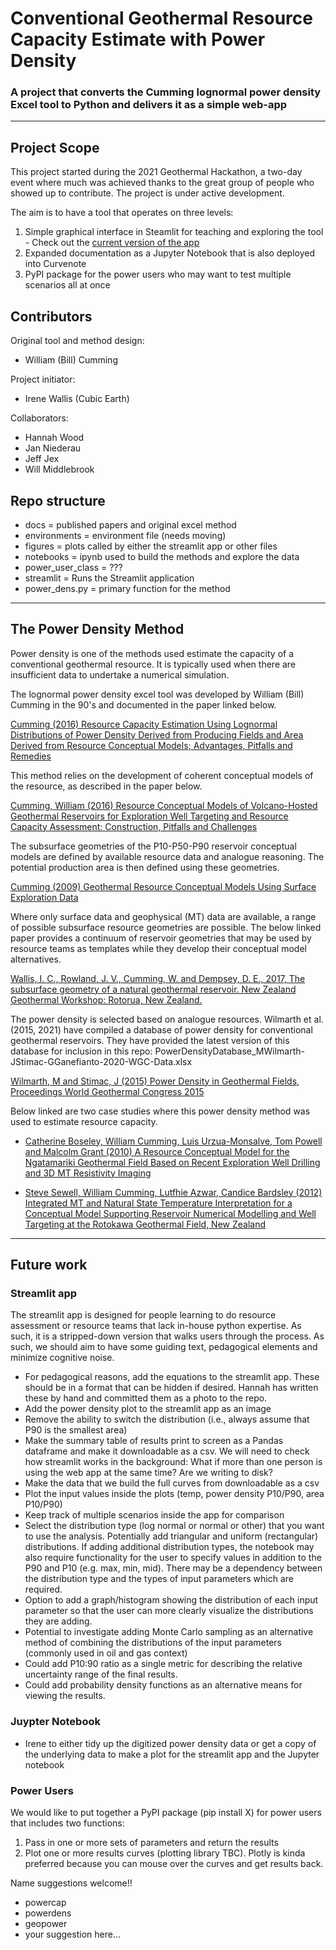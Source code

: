 # Conventional Geothermal Resource Capacity Estimate with Power Density
### A project that converts the Cumming lognormal power density Excel tool to Python and delivers it as a simple web-app

---

## Project Scope

This project started during the 2021 Geothermal Hackathon, a two-day event where much was achieved thanks to the great group of people who showed up to contribute. The project is under active development. 

The aim is to have a tool that operates on three levels: 

1. Simple graphical interface in Steamlit for teaching and exploring the tool - Check out the [current version of the app](https://share.streamlit.io/geothermal-resource-capacity/power-density/main/streamlit/Power-Density_streamlit.py)
2. Expanded documentation as a Jupyter Notebook that is also deployed into Curvenote
3. PyPI package for the power users who may want to test multiple scenarios all at once

## Contributors

Original tool and method design: 
- William (Bill) Cumming 

Project initiator: 
- Irene Wallis (Cubic Earth)

Collaborators: 
- Hannah Wood
- Jan Niederau 
- Jeff Jex
- Will Middlebrook

## Repo structure
- docs = published papers and original excel method
- environments = environment file (needs moving)
- figures = plots called by either the streamlit app or other files
- notebooks = ipynb used to build the methods and explore the data
- power_user_class = ???
- streamlit = Runs the Streamlit application
- power_dens.py = primary function for the method

---
## The Power Density Method

Power density is one of the methods used estimate the capacity of a conventional geothermal resource. It is typically used when there are insufficient data to undertake a numerical simulation. 

The lognormal power density excel tool was developed by William (Bill) Cumming in the 90's and documented in the paper linked below.

[Cumming (2016) Resource Capacity Estimation Using Lognormal Distributions of Power Density Derived from Producing Fields and Area Derived from Resource Conceptual Models; Advantages, Pitfalls and Remedies](https://pangea.stanford.edu/ERE/pdf/IGAstandard/SGW/2016/Cumming.pdf)

This method relies on the development of coherent conceptual models of the resource, as described in the paper below. 

[Cumming, William (2016) Resource Conceptual Models of Volcano-Hosted Geothermal Reservoirs for Exploration Well Targeting and Resource Capacity Assessment: Construction, Pitfalls and Challenges](https://publications.mygeoenergynow.org/grc/1032377.pdf)

The subsurface geometries of the P10-P50-P90 reservoir conceptual models are defined by available resource data and analogue reasoning. The potential production area is then defined using these geometries.  

[Cumming (2009) Geothermal Resource Conceptual Models Using Surface Exploration Data](https://pangea.stanford.edu/ERE/pdf/IGAstandard/SGW/2009/cumming.pdf)

Where only surface data and geophysical (MT) data are available, a range of possible subsurface resource geometries are possible. The below linked paper provides a continuum of reservoir geometries that may be used by resource teams as templates while they develop their conceptual model alternatives. 

[Wallis, I. C., Rowland, J. V., Cumming, W. and Dempsey, D. E., 2017, The subsurface geometry of a natural geothermal reservoir. New Zealand Geothermal Workshop: Rotorua, New Zealand.](https://www.geothermal-energy.org/pdf/IGAstandard/NZGW/2017/111_Wallis-Final_.pdf)

The power density is selected based on analogue resources. Wilmarth et al. (2015, 2021) have compiled a database of power density for conventional geothermal reservoirs. They have provided the latest version of this database for inclusion in this repo:  PowerDensityDatabase_MWilmarth-JStimac-GGanefianto-2020-WGC-Data.xlsx

[Wilmarth, M and Stimac, J (2015) Power Density in Geothermal Fields, Proceedings World Geothermal Congress 2015](https://www.geothermal-energy.org/pdf/IGAstandard/WGC/2015/16020.pdf)

Below linked are two case studies where this power density method was used to estimate resource capacity. 

- [Catherine Boseley, William Cumming, Luis Urzua-Monsalve, Tom Powell and Malcolm Grant (2010) A Resource Conceptual Model for the Ngatamariki Geothermal Field Based on Recent Exploration Well Drilling and 3D MT Resistivity Imaging](https://www.geothermal-energy.org/pdf/IGAstandard/WGC/2010/1146.pdf)

- [Steve Sewell, William Cumming, Lutfhie Azwar, Candice Bardsley (2012) Integrated MT and Natural State Temperature Interpretation for a Conceptual Model Supporting Reservoir Numerical Modelling and Well Targeting at the Rotokawa Geothermal Field, New Zealand](https://pangea.stanford.edu/ERE/pdf/IGAstandard/SGW/2012/Sewell.pdf)


---

## Future work

### Streamlit app
The streamlit app is designed for people learning to do resource assessment or resource teams that lack in-house python expertise. As such, it is a stripped-down version that walks users through the process. As such, we should aim to have some guiding text, pedagogical elements and minimize cognitive noise. 

- For pedagogical reasons, add the equations to the streamlit app. These should be in a format that can be hidden if desired. Hannah has written these by hand and committed them as a photo to the repo. 
- Add the power density plot to the streamlit app as an image 
- Remove the ability to switch the distribution (i.e., always assume that P90 is the smallest area)
- Make the summary table of results print to screen as a Pandas dataframe and make it downloadable as a csv. We will need to check how streamlit works in the background: What if more than one person is using the web app at the same time? Are we writing to disk?
- Make the data that we build the full curves from downloadable as a csv
- Plot the input values inside the plots (temp, power density P10/P90, area P10/P90)
- Keep track of multiple scenarios inside the app for comparison
- Select the distribution type (log normal or normal or other) that you want to use the analysis. Potentially add triangular and uniform (rectangular) distributions. If adding additional distribution types, the notebook may also require functionality for the user to specify values in addition to the P90 and P10 (e.g. max, min, mid). There may be a dependency between the distribution type and the types of input parameters which are required. 
-  Option to add a graph/histogram showing the distribution of each input parameter so that the user can more clearly visualize the distributions they are adding. 
-  Potential to investigate adding Monte Carlo sampling as an alternative method of combining the distributions of the input parameters (commonly used in oil and gas context)
-  Could add P10:90 ratio as a single metric for describing the relative uncertainty range of the final results. 
-  Could add probability density functions as an alternative means for viewing the results. 

### Juypter Notebook
- Irene to either tidy up the digitized power density data or get a copy of the underlying data to make a plot for the streamlit app and the Jupyter notebook

### Power Users
We would like to put together a PyPI package (pip install X) for power users that includes two functions: 

1. Pass in one or more sets of parameters and return the results
2. Plot one or more results curves (plotting library TBC). Plotly is kinda preferred because you can mouse over the curves and get results back. 

Name suggestions welcome!!
- powercap
- powerdens
- geopower
- your suggestion here... 
